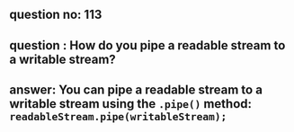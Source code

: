 
      
## question no: 113

## question : How do you pipe a readable stream to a writable stream?

## answer: You can pipe a readable stream to a writable stream using the `.pipe()` method: `readableStream.pipe(writableStream);`
      